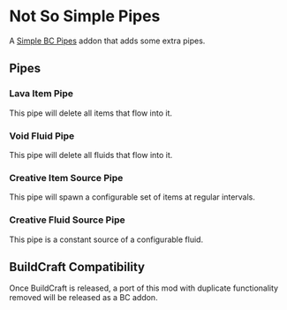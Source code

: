 # Not So Simple Pipes
A [Simple BC Pipes](https://github.com/AlexIIL/SimplePipes) addon that adds some extra pipes.

## Pipes
### Lava Item Pipe
This pipe will delete all items that flow into it.

### Void Fluid Pipe
This pipe will delete all fluids that flow into it.

### Creative Item Source Pipe
This pipe will spawn a configurable set of items at regular intervals.

### Creative Fluid Source Pipe
This pipe is a constant source of a configurable fluid.

## BuildCraft Compatibility
Once BuildCraft is released, a port of this mod with duplicate functionality removed will be released as a BC addon.
